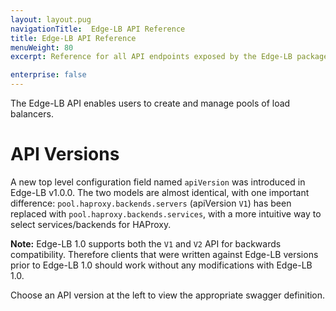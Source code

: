 ```yaml
---
layout: layout.pug
navigationTitle:  Edge-LB API Reference
title: Edge-LB API Reference
menuWeight: 80
excerpt: Reference for all API endpoints exposed by the Edge-LB package

enterprise: false
---
```


The Edge-LB API enables users to create and manage pools of load balancers.
# API Versions

A new top level configuration field named `apiVersion` was introduced in Edge-LB v1.0.0. The two models are almost identical, with one important difference: `pool.haproxy.backends.servers` (apiVersion `V1`) has been replaced with `pool.haproxy.backends.services`, with a more intuitive way to select services/backends for HAProxy.

**Note:** Edge-LB 1.0 supports both the `V1` and `V2` API for backwards compatibility. Therefore clients that were written against Edge-LB versions prior to Edge-LB 1.0 should work without any modifications with Edge-LB 1.0.

Choose an API version at the left to view the appropriate swagger definition.
